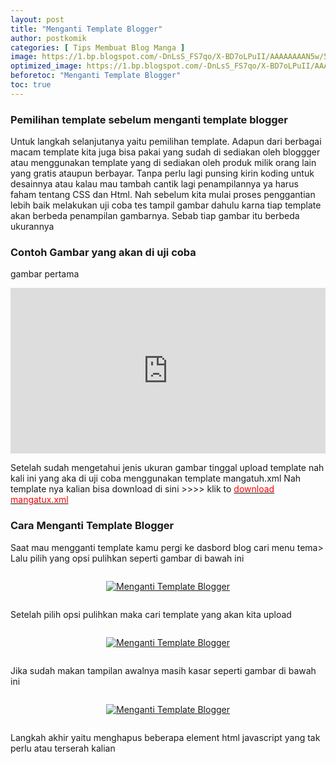 ```yaml
---
layout: post
title: "Menganti Template Blogger"
author: postkomik
categories: [ Tips Membuat Blog Manga ]
image: https://1.bp.blogspot.com/-DnLsS_FS7qo/X-BD7oLPuII/AAAAAAAAN5w/56C7De6-j8QG1Y5SXpiMf9B2ivT7gNOcACLcBGAsYHQ/s897/template.png
optimized_image: https://1.bp.blogspot.com/-DnLsS_FS7qo/X-BD7oLPuII/AAAAAAAAN5w/56C7De6-j8QG1Y5SXpiMf9B2ivT7gNOcACLcBGAsYHQ/s897/template.png
beforetoc: "Menganti Template Blogger"
toc: true
---
```


<h3>Pemilihan template sebelum menganti template blogger</h3>
<p>Untuk langkah selanjutanya yaitu pemilihan template. Adapun dari berbagai macam template kita juga bisa pakai yang sudah di sediakan oleh bloggger atau menggunakan template yang di sediakan oleh produk milik orang lain yang gratis ataupun berbayar. Tanpa perlu lagi punsing kirin koding untuk desainnya atau kalau mau tambah cantik lagi penampilannya ya harus faham tentang CSS dan Html. Nah sebelum kita mulai proses penggantian lebih baik melakukan uji coba tes tampil gambar dahulu karna tiap template akan berbeda penampilan gambarnya. Sebab tiap gambar itu berbeda ukurannya </p>

<h3>Contoh Gambar yang akan di uji coba</h3>
<p>gambar pertama</p>
<p><iframe allowfullscreen="true" allowtransparency="true" frameborder="no" height="265" loading="lazy" scrolling="no" src="https://codepen.io/postkomik/embed/wvWZPpR?height=265&amp;theme-id=dark&amp;default-tab=html,result" style="width: 100%;" title="gambar">
  See the Pen <a href='https://codepen.io/postkomik/pen/wvWZPpR'>gambar</a> by Postkomik
  (<a href='https://codepen.io/postkomik'>@postkomik</a>) on <a href='https://codepen.io'>CodePen</a>.
</iframe></p><div>Setelah sudah mengetahui jenis ukuran gambar tinggal upload template nah kali ini yang aka di uji coba menggunakan template mangatuh.xml Nah template nya kalian bisa download di sini &gt;&gt;&gt;&gt; klik to <a href="https://drive.google.com/file/d/1L62ltQG0ay0hdQMymaYM-qE77pYNtQ_f/view?usp=sharing" target="_blank"><span style="color: red;">download mangatux.xml</span></a></div>

<h3>Cara Menganti Template Blogger </h3>
<p>Saat mau mengganti template kamu pergi ke dasbord blog cari menu tema&gt; Lalu pilih yang opsi pulihkan seperti gambar di bawah ini</p>

<div class="separator" style="clear: both;"><a href="https://1.bp.blogspot.com/-DzBbkAb0H2E/X7KLOR6sV-I/AAAAAAAANj4/iCiAFEKnAZUjyC7NNiDoFjNUQy4Gc7_BwCLcBGAsYHQ/s0/tema1.png" style="display: block; padding: 1em 0px; text-align: center;"><img alt="Menganti Template Blogger" border="0" data-original-height="539" data-original-width="1158" src="https://1.bp.blogspot.com/-DzBbkAb0H2E/X7KLOR6sV-I/AAAAAAAANj4/iCiAFEKnAZUjyC7NNiDoFjNUQy4Gc7_BwCLcBGAsYHQ/s16000/tema1.png" title="Menganti Template Blogger" /></a></div>

<p>Setelah pilih opsi pulihkan maka cari template yang akan kita upload </p>

<div class="separator" style="clear: both;"><a href="https://1.bp.blogspot.com/-Ligz1Np0SCI/X7KLbZueI6I/AAAAAAAANj8/-dwjJczVA_gIUVXTnl_azv2wqbDvJZ2UgCLcBGAsYHQ/s0/tema%2B2.png" style="display: block; padding: 1em 0px; text-align: center;"><img alt="Menganti Template Blogger" border="0" data-original-height="614" data-original-width="964" src="https://1.bp.blogspot.com/-Ligz1Np0SCI/X7KLbZueI6I/AAAAAAAANj8/-dwjJczVA_gIUVXTnl_azv2wqbDvJZ2UgCLcBGAsYHQ/s16000/tema%2B2.png" title="Menganti Template Blogger" /></a></div>
<p>Jika sudah makan tampilan awalnya masih kasar seperti gambar di bawah ini</p>

<div class="separator" style="clear: both;"><a href="https://1.bp.blogspot.com/-Seh8rSsmH7M/X7KLmz_gIPI/AAAAAAAANkE/4CbbNTz3ccIV5H_OrqOnKsoHtoKyb07-wCLcBGAsYHQ/s0/tema%2B3.png" style="display: block; padding: 1em 0px; text-align: center;"><img alt="Menganti Template Blogger" border="0" data-original-height="537" data-original-width="1141" src="https://1.bp.blogspot.com/-Seh8rSsmH7M/X7KLmz_gIPI/AAAAAAAANkE/4CbbNTz3ccIV5H_OrqOnKsoHtoKyb07-wCLcBGAsYHQ/s16000/tema%2B3.png" title="Menganti Template Blogger" /></a></div>
<p>Langkah akhir yaitu menghapus beberapa element html javascript yang tak perlu atau terserah kalian</p>
